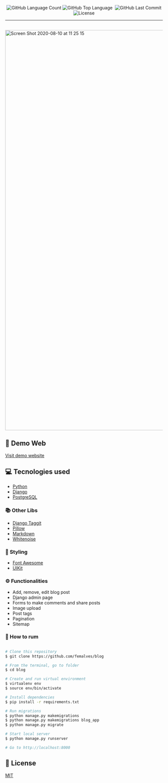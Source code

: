 <p align="center">

  <img alt="GitHub Language Count" src="https://img.shields.io/github/languages/count/femalves/blog?style=flat-square" />
  <img alt="GitHub Top Language" src="https://img.shields.io/github/languages/top/femalves/blog?style=flat-square" />
  <img alt="" src="https://img.shields.io/github/repo-size/femalves/blog?style=flat-square" />

  <img alt="GitHub Last Commit" src="https://img.shields.io/github/last-commit/femalves/blog?style=flat-square" />

  <img alt="License" src="https://img.shields.io/badge/license-MIT-blueviolet?style=flat-square">

</p>

___
<br>

<img width="1280" alt="Screen Shot 2020-08-10 at 11 25 15" src="https://user-images.githubusercontent.com/9547354/89794482-7a338800-dafd-11ea-8c94-8b8ed21974b7.png">

## :japanese_ogre: Demo Web

[Visit demo website](https://blogbyfernanda.herokuapp.com/admin/)

## :computer: Tecnologies used

- [Python](https://www.python.org/)
- [Django](https://www.djangoproject.com/)
- [PostgreSQL](https://www.postgresql.org/)

### :books: Other Libs

- [Django Taggit](https://github.com/jazzband/django-taggit)
- [Pillow](https://pillow.readthedocs.io/en/stable/)
- [Markdown](https://pypi.org/project/django-markdown/)
- [Whitenoise](http://whitenoise.evans.io/en/stable/)

### :nail_care: Styling

- [Font Awesome](https://fontawesome.com/)
- [UIKit](https://getuikit.com/)

### :gear: Functionalities
- Add, remove, edit blog post
- Django admin page
- Forms to make comments and share posts
- Image upload
- Post tags
- Pagination
- Sitemap

### :running: How to rum

```bash

# Clone this repository
$ git clone https://github.com/femalves/blog

# From the terminal, go to folder
$ cd blog

# Create and run virtual environment
$ virtualenv env
$ source env/bin/activate

# Install dependencies
$ pip install -r requirements.txt

# Run migrations
$ python manage.py makemigrations
$ python manage.py makemigrations blog_app
$ python manage.py migrate

# Start local server
$ python manage.py runserver

# Go to http://localhost:8000

```
## :memo: License

[MIT](LICENSE)
